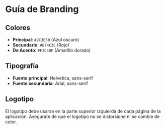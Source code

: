 # Guía de Branding

## Colores

- **Principal**: `#2C3E50` (Azul oscuro)
- **Secundario**: `#E74C3C` (Rojo)
- **De Acento**: `#F1C40F` (Amarillo dorado)

## Tipografía

- **Fuente principal**: Helvetica, sans-serif
- **Fuente secundaria**: Arial, sans-serif

## Logotipo

El logotipo debe usarse en la parte superior izquierda de cada página de la aplicación. Asegúrate de que el logotipo no se distorsione ni se cambie de color.
